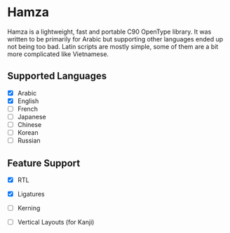 # Hamza
Hamza is a lightweight, fast and portable C90 OpenType library.
It was written to be primarily for Arabic but supporting other languages ended up not being too bad.
Latin scripts are mostly simple, some of them are a bit more complicated like Vietnamese.

## Supported Languages
- [x] Arabic
- [x] English
- [ ] French
- [ ] Japanese
- [ ] Chinese
- [ ] Korean
- [ ] Russian

## Feature Support
- [x] RTL
- [x] Ligatures
- [ ] Kerning
- [ ] Vertical Layouts (for Kanji)

